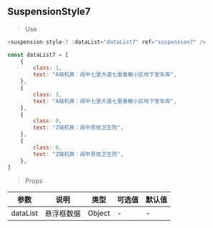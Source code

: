 ## SuspensionStyle7

> Use
```javaScript
<suspension-style-7 :dataList="dataList7" ref="suspension7" />

const dataList7 = [
    {
        class: 1,
        text: "A端机房：阆中七里大道七里香榭小区地下室车库",
    },
    {
        class: 1,
        text: "A端机房：阆中七里大道七里香榭小区地下室车库",
    },
    {
        class: 0,
        text: "Z端机房：阆中思依卫生院",
    },
    {
        class: 0,
        text: "Z端机房：阆中思依卫生院",
    },
]
```

> Props

参数|说明|类型|可选值|默认值
-|-|-|-|-
dataList|悬浮框数据|Object|-|-


